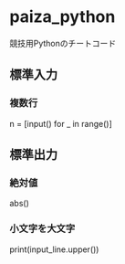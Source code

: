 # paiza_python
競技用Pythonのチートコード

## 標準入力
### 複数行
n = [input() for _ in range()]

## 標準出力
### 絶対値
abs()

### 小文字を大文字
print(input_line.upper())
